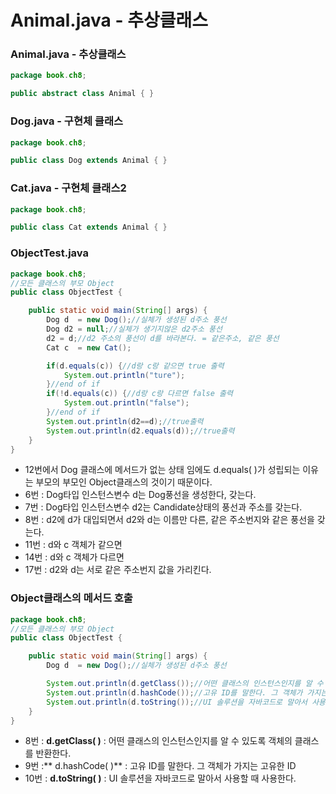 # Animal.java - 추상클래스

### Animal.java - 추상클래스

```java
package book.ch8;

public abstract class Animal { }
```

### Dog.java - 구현체 클래스

```java
package book.ch8;

public class Dog extends Animal { }
```

### Cat.java - 구현체 클래스2

```java
package book.ch8;

public class Cat extends Animal { }
```

### ObjectTest.java

```java
package book.ch8;
//모든 클래스의 부모 Object
public class ObjectTest {

	public static void main(String[] args) {
		Dog d  = new Dog();//실체가 생성된 d주소 풍선
		Dog d2 = null;//실체가 생기지않은 d2주소 풍선
		d2 = d;//d2 주소의 풍선이 d를 바라본다. = 같은주소, 같은 풍선 
		Cat c  = new Cat();

		if(d.equals(c)) {//d랑 c랑 같으면 true 출력
			System.out.println("ture");			
		}//end of if
		if(!d.equals(c)) {//d랑 c랑 다르면 false 출력
			System.out.println("false");			
		}//end of if
		System.out.println(d2==d);//true출력
		System.out.println(d2.equals(d));//true출력
	}
}
```

* 12번에서 Dog 클래스에 메서드가 없는 상태 임에도 d.equals( )가 성립되는 이유는 부모의 부모인 Object클래스의 것이기 때문이다.
* 6번 : Dog타입 인스턴스변수 d는 Dog풍선을 생성한다, 갖는다.
* 7번 : Dog타입 인스턴스변수 d2는 Candidate상태의 풍선과 주소를 갖는다.
* 8번 : d2에 d가 대입되면서 d2와 d는 이름만 다른, 같은 주소번지와 같은 풍선을 갖는다.
* 11번 : d와 c 객체가 같으면
* 14번 : d와 c 객체가 다르면
* 17번 : d2와 d는 서로 같은 주소번지 값을 가리킨다.

### Object클래스의 메서드 호출

```java
package book.ch8;
//모든 클래스의 부모 Object
public class ObjectTest {

	public static void main(String[] args) {
		Dog d  = new Dog();//실체가 생성된 d주소 풍선

		System.out.println(d.getClass());//어떤 클래스의 인스턴스인지를 알 수 있도록 객체의 클래스를 반환한다.
		System.out.println(d.hashCode());//고유 ID를 말한다. 그 객체가 가지는 고유한 ID
		System.out.println(d.toString());//UI 솔루션을 자바코드로 말아서 사용할 때 사용한다.
	}
}
```

* 8번 : **d.getClass( )**  : 어떤 클래스의 인스턴스인지를 알 수 있도록 객체의 클래스를 반환한다.
* 9번 :** d.hashCode( )**  : 고유 ID를 말한다. 그 객체가 가지는 고유한 ID
* 10번 : **d.toString( )**  : UI 솔루션을 자바코드로 말아서 사용할 때 사용한다.
